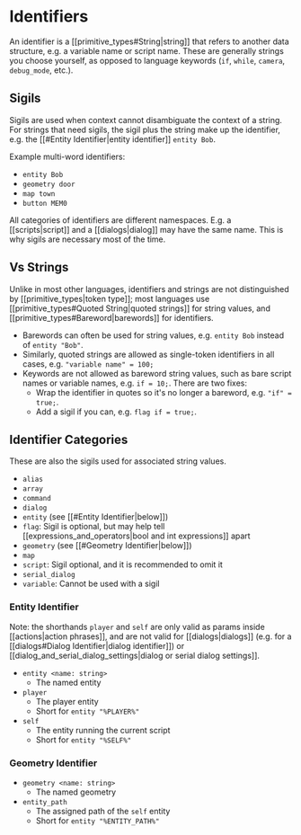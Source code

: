 # Identifiers

An identifier is a [[primitive_types#String|string]] that refers to another data structure, e.g. a variable name or script name. These are generally strings you choose yourself, as opposed to language keywords (`if`, `while`, `camera`, `debug_mode`, etc.).

## Sigils

Sigils are used when context cannot disambiguate the context of a string. For strings that need sigils, the sigil plus the string make up the identifier, e.g. the [[#Entity Identifier|entity identifier]] `entity Bob`.

Example multi-word identifiers:

- `entity Bob`
- `geometry door`
- `map town`
- `button MEM0`

All categories of identifiers are different namespaces. E.g. a [[scripts|script]] and a [[dialogs|dialog]] may have the same name. This is why sigils are necessary most of the time.

## Vs Strings

Unlike in most other languages, identifiers and strings are not distinguished by [[primitive_types|token type]]; most languages use [[primitive_types#Quoted String|quoted strings]] for string values, and [[primitive_types#Bareword|barewords]] for identifiers.

- Barewords can often be used for string values, e.g. `entity Bob` instead of `entity "Bob"`.
- Similarly, quoted strings are allowed as single-token identifiers in all cases, e.g. `"variable name" = 100;`
- Keywords are not allowed as bareword string values, such as bare script names or variable names, e.g. `if = 10;`. There are two fixes:
    - Wrap the identifier in quotes so it's no longer a bareword, e.g. `"if" = true;`.
    - Add a sigil if you can, e.g. `flag if = true;`.

## Identifier Categories

These are also the sigils used for associated string values.

- `alias`
- `array`
- `command`
- `dialog`
- `entity` (see [[#Entity Identifier|below]])
- `flag`: Sigil is optional, but may help tell [[expressions_and_operators|bool and int expressions]] apart
- `geometry` (see [[#Geometry Identifier|below]])
- `map`
- `script`: Sigil optional, and it is recommended to omit it
- `serial_dialog`
- `variable`: Cannot be used with a sigil

### Entity Identifier

Note: the shorthands `player` and `self` are only valid as params inside [[actions|action phrases]], and are not valid for [[dialogs|dialogs]] (e.g. for a [[dialogs#Dialog Identifier|dialog identifier]]) or [[dialog_and_serial_dialog_settings|dialog or serial dialog settings]].

- `entity <name: string>`
	- The named entity
- `player`
	- The player entity
	- Short for `entity "%PLAYER%"`
- `self`
	- The entity running the current script
	- Short for `entity "%SELF%"`

### Geometry Identifier

- `geometry <name: string>`
	- The named geometry
- `entity_path`
	- The assigned path of the  `self` entity
	- Short for `entity "%ENTITY_PATH%"`
